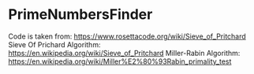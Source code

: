 # PrimeNumbersFinder
Code is taken from: https://www.rosettacode.org/wiki/Sieve_of_Pritchard
Sieve Of Prichard Algorithm: https://en.wikipedia.org/wiki/Sieve_of_Pritchard
Miller-Rabin Algorithm: https://en.wikipedia.org/wiki/Miller%E2%80%93Rabin_primality_test
